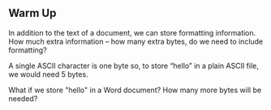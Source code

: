 ## Warm Up

In addition to the text of a document, we can store formatting information. How much extra information – how many extra bytes, do we need to include formatting?

A single ASCII character is one byte so, to store “hello” in a plain ASCII file, we would need 5 bytes.

What if we store "hello" in a Word document? How many more bytes will be needed?
